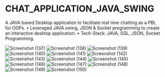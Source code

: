 # CHAT_APPLICATION_JAVA_SWING

A JAVA based Desktop application to facilitate real time chatting as a PBL for OOPs. 
• Leveraged JAVA swing, JSON & Socket programming to create an interactive desktop application. 
• Tech-Stack: JAVA, SQL, JSON, Socket Programming.


![Screenshot (137)](https://github.com/Sumanchy288368/CHAT_APPLICATION_JAVA_SWING/assets/91144858/dcd96229-245a-4f31-8e7b-534d62d3c37c)
![Screenshot (138)](https://github.com/Sumanchy288368/CHAT_APPLICATION_JAVA_SWING/assets/91144858/4341663b-59fc-4b63-bc0d-b485ed980912)
![Screenshot (139)](https://github.com/Sumanchy288368/CHAT_APPLICATION_JAVA_SWING/assets/91144858/0707c866-7075-4df1-b2b2-5a931612877c)
![Screenshot (140)](https://github.com/Sumanchy288368/CHAT_APPLICATION_JAVA_SWING/assets/91144858/31716ad6-8e96-4123-85fe-73ef7eee4be4)
![Screenshot (141)](https://github.com/Sumanchy288368/CHAT_APPLICATION_JAVA_SWING/assets/91144858/bd4f13f0-8a67-48a6-8abd-8ebef0ce2cf8)
![Screenshot (142)](https://github.com/Sumanchy288368/CHAT_APPLICATION_JAVA_SWING/assets/91144858/3de4a6f8-fb19-44ab-a0e7-e6c4a303ad22)
![Screenshot (143)](https://github.com/Sumanchy288368/CHAT_APPLICATION_JAVA_SWING/assets/91144858/c3c45663-6eaa-45a3-88be-bd4f306484ae)
![Screenshot (144)](https://github.com/Sumanchy288368/CHAT_APPLICATION_JAVA_SWING/assets/91144858/9e27bb1e-273f-43b7-a1c7-8ba926b51d46)
![Screenshot (145)](https://github.com/Sumanchy288368/CHAT_APPLICATION_JAVA_SWING/assets/91144858/ef3b7cc0-a0b7-4ea0-958e-8db87b8b1c5a)
![Screenshot (146)](https://github.com/Sumanchy288368/CHAT_APPLICATION_JAVA_SWING/assets/91144858/35d92b14-be74-4eb1-a0d9-179fe1be5300)
![Screenshot (147)](https://github.com/Sumanchy288368/CHAT_APPLICATION_JAVA_SWING/assets/91144858/b05597a5-6445-472a-9047-25cb1d9f21f0)
![Screenshot (148)](https://github.com/Sumanchy288368/CHAT_APPLICATION_JAVA_SWING/assets/91144858/ef315463-0bd0-41a0-915c-e748654a425a)
![Screenshot (149)](https://github.com/Sumanchy288368/CHAT_APPLICATION_JAVA_SWING/assets/91144858/f81d72c9-ed7a-4a67-9bdc-eaeeacd0d678)
![Screenshot (150)](https://github.com/Sumanchy288368/CHAT_APPLICATION_JAVA_SWING/assets/91144858/e10006f3-75e3-4f25-8dad-a7d4d1e4f0a0)
